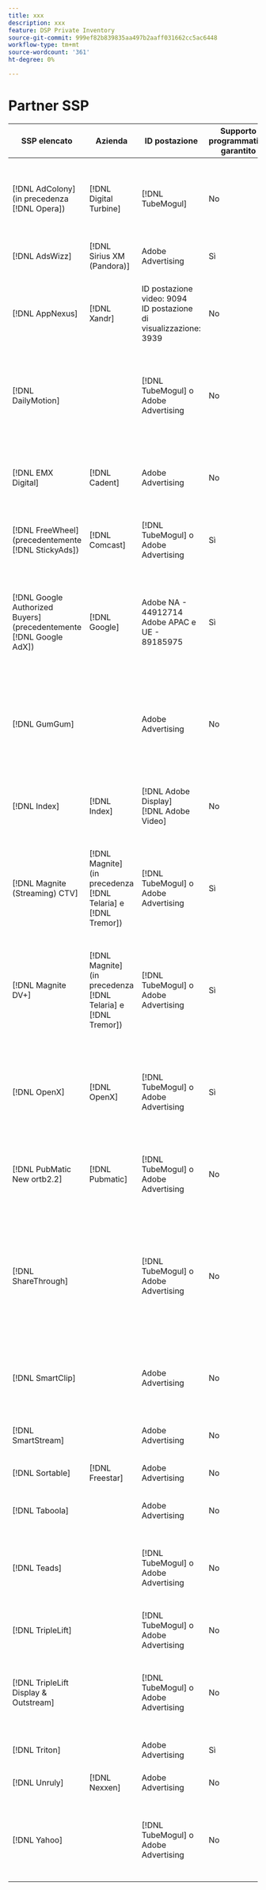 ```yaml
---
title: xxx
description: xxx
feature: DSP Private Inventory
source-git-commit: 999ef82b839835aa497b2aaff031662cc5ac6448
workflow-type: tm+mt
source-wordcount: '361'
ht-degree: 0%

---
```


# Partner SSP

| SSP elencato | Azienda | ID postazione | Supporto programmatico garantito | Regione | Valuta supportata | Inventario supportato |
| --- | --- | --- | --- | --- | --- | --- |
| [!DNL AdColony] (in precedenza [!DNL Opera]) | [!DNL Digital Turbine] | [!DNL TubeMogul] | No | Globale | USD | Desktop video e dispositivi mobili<br><br>Visualizza desktop e dispositivi mobili |
| [!DNL AdsWizz] | [!DNL Sirius XM (Pandora)] | Adobe Advertising | Sì | Globale | USD, EUR, GBP | Desktop audio e dispositivi mobili |
| [!DNL AppNexus] | [!DNL Xandr] | ID postazione video: 9094<br>ID postazione di visualizzazione: 3939 | No | Globale | USD | Desktop video, dispositivi mobili e CTV<br><br>Visualizza desktop e dispositivi mobili |
| [!DNL DailyMotion] |  | [!DNL TubeMogul] o Adobe Advertising | No | USA + EMEA | USD, EUR | Desktop video, dispositivi mobili e CTV<br><br>Visualizza desktop e dispositivi mobili |
| [!DNL EMX Digital] | [!DNL Cadent] | Adobe Advertising | No | US/CA | USD | Desktop video, dispositivi mobili e CTV<br><br>Visualizza desktop e dispositivi mobili |
| [!DNL FreeWheel] (precedentemente [!DNL StickyAds]) | [!DNL Comcast] | [!DNL TubeMogul] o Adobe Advertising | Sì | Globale | USD, EUR, AUD, GBP | Desktop video, dispositivi mobili e TVCC |
| [!DNL Google Authorized Buyers] (precedentemente [!DNL Google AdX]) | [!DNL Google] | Adobe NA - 44912714<br>Adobe APAC e UE - 89185975 | Sì | Globale | USD, BRL | Desktop video, dispositivi mobili e CTV<br><br>Desktop display e dispositivi mobili<br><br>Desktop audio e dispositivi mobili |
| [!DNL GumGum] |  | Adobe Advertising | No | Globale | USD | Desktop video e dispositivi mobili<br><br> Visualizza desktop e dispositivi mobili |
| [!DNL Index] | [!DNL Index] | [!DNL Adobe Display]<br>[!DNL Adobe Video] | No | Globale | USD | Desktop video, dispositivi mobili e CTV<br><br>Visualizza desktop e dispositivi mobili |
| [!DNL Magnite (Streaming) CTV] | [!DNL Magnite] (in precedenza [!DNL Telaria] e [!DNL Tremor]) | [!DNL TubeMogul] o Adobe Advertising | Sì | Globale | AUD, USD | Desktop video, dispositivi mobili e TVCC |
| [!DNL Magnite DV+] | [!DNL Magnite] (in precedenza [!DNL Telaria] e [!DNL Tremor]) | [!DNL TubeMogul] o Adobe Advertising | Sì | Globale | USD | Desktop video, dispositivi mobili e CTV<br><br>Desktop display e dispositivi mobili<br><br>Desktop audio e dispositivi mobili |
| [!DNL OpenX] | [!DNL OpenX] | [!DNL TubeMogul] o Adobe Advertising | Sì | Globale | USD | Desktop video, dispositivi mobili e CTV<br><br>Visualizza desktop e dispositivi mobili |
| [!DNL PubMatic New ortb2.2] | [!DNL Pubmatic] | [!DNL TubeMogul] o Adobe Advertising | No | Globale | USD | Desktop video, dispositivi mobili e CTV<br><br>Visualizza desktop e dispositivi mobili |
| [!DNL ShareThrough] |  | [!DNL TubeMogul] o Adobe Advertising | No | Globale | USD | Desktop video, dispositivi mobili e televisori a colori<br><br>Desktop e dispositivi mobili<br><br>Schermo nativo |
| [!DNL SmartClip] |  | Adobe Advertising | No | EMEA | Tutte le valute | Desktop video, dispositivi mobili e CTV<br><br>Visualizza desktop e dispositivi mobili |
| [!DNL SmartStream] |  | Adobe Advertising | No | EMEA | EUR, USD | Desktop video e dispositivi mobili |
| [!DNL Sortable] | [!DNL Freestar] | Adobe Advertising | No | CA | USD | Visualizza desktop e dispositivi mobili |
| [!DNL Taboola] |  | Adobe Advertising | No | US/CA | USD | Desktop video e dispositivi mobili |
| [!DNL Teads] |  | [!DNL TubeMogul] o Adobe Advertising | No | Video in uscita = Globale<br>Visualizzazione = NA + EMEA | USD | Desktop video e dispositivi mobili<br><br>Visualizza desktop e dispositivi mobili |
| [!DNL TripleLift] |  | [!DNL TubeMogul] o Adobe Advertising | No | Globale | USD | Visualizzazione nativa |
| [!DNL TripleLift Display & Outstream] |  | [!DNL TubeMogul] o Adobe Advertising | No | Globale | USD | Desktop video, dispositivi mobili e CTV<br><br>Visualizza desktop e dispositivi mobili |
| [!DNL Triton] |  | Adobe Advertising | Sì | Globale | USD | Desktop audio e dispositivi mobili |
| [!DNL Unruly] | [!DNL Nexxen] | Adobe Advertising | No | USA + EMEA | USD | Desktop video, dispositivi mobili e TVCC |
| [!DNL Yahoo] |  | [!DNL TubeMogul] o Adobe Advertising | No | Globale | USD | Desktop video, dispositivi mobili e CTV<br><br>Visualizza desktop e dispositivi mobili |